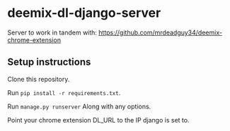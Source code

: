 # deemix-dl-django-server

Server to work in tandem with: https://github.com/mrdeadguy34/deemix-chrome-extension

## Setup instructions

Clone this repository.

Run `pip install -r requirements.txt`.

Run `manage.py runserver` Along with any options.

Point your chrome extension DL_URL to the IP django is set to.
